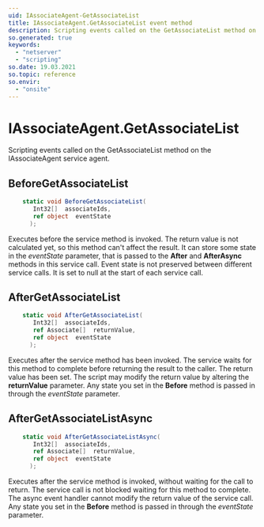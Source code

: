 ```yaml
---
uid: IAssociateAgent-GetAssociateList
title: IAssociateAgent.GetAssociateList event method
description: Scripting events called on the GetAssociateList method on the IAssociateAgent service agent.
so.generated: true
keywords:
  - "netserver"
  - "scripting"
so.date: 19.03.2021
so.topic: reference
so.envir:
  - "onsite"
---
```

# IAssociateAgent.GetAssociateList

Scripting events called on the <see cref='M:SuperOffice.CRM.Services.IAssociateAgent.GetAssociateList'>GetAssociateList</see> method on the <see cref='IAssociateAgent'>IAssociateAgent</see>  service agent.

## BeforeGetAssociateList
```cs
    static void BeforeGetAssociateList(
       Int32[]  associateIds,
       ref object  eventState
      );
```
Executes before the service method is invoked.
The return value is not calculated yet, so this method can't affect the result.
It can store some state in the *eventState* parameter, that is passed to the **After** and **AfterAsync** methods in this service call.
Event state is not preserved between different service calls. It is set to null at the start of each service call.
## AfterGetAssociateList
```cs
    static void AfterGetAssociateList(
       Int32[]  associateIds,
       ref Associate[]  returnValue,
       ref object  eventState
      );
```
Executes after the service method has been invoked. The service waits for this method to complete before returning the result to the caller.
The return value has been set. The script may modify the return value by altering the **returnValue** parameter.
Any state you set in the **Before** method is passed in through the *eventState* parameter.
## AfterGetAssociateListAsync
```cs
    static void AfterGetAssociateListAsync(
       Int32[]  associateIds,
       ref Associate[]  returnValue,
       ref object  eventState
      );
```
Executes after the service method is invoked, without waiting for the call to return.
The service call is not blocked waiting for this method to complete.
The async event handler cannot modify the return value of the service call.
Any state you set in the **Before** method is passed in through the *eventState* parameter.


